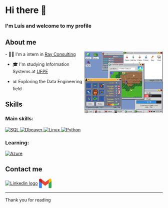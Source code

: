 # Hi there 👋

### I'm Luís and welcome to my profile 

## About me

<div>
  <img align = "right" alt = "rpg gif" width = "250" src = "readme_gif.gif">
  - 👨‍💻 I'm a intern in <a href = "https://rayconsulting.com.br/">Ray Consulting<a>
  
  
  - 🎓 I'm studying Information Systems at <a href = "https://portal.cin.ufpe.br">UFPE<a>
  
  - 📊 Exploring the Data Engineering field
</div>

## Skills

### Main skills: 
<div align = "left">
  <a href = "https://www.postgresql.org/" rel = "noreferrer">
    <img src="https://www.vectorlogo.zone/logos/postgresql/postgresql-icon.svg" alt = "SQL" width="40" height="40"/> 
  </a>
  <a href = "https://dbeaver.io/" rel = "noreferrer">
    <img src="https://upload.wikimedia.org/wikipedia/commons/thumb/b/b5/DBeaver_logo.svg/1200px-DBeaver_logo.svg.png" alt = "Dbeaver" width="40" height="40"/> 
  </a>
  <a href = "https://ubuntu.com/" rel = "noreferrer">
    <img src = "https://cdn.worldvectorlogo.com/logos/ubuntu-4.svg" alt = "Linux" width = "40" height = "40">
  </a>
  <a href = "https://docs.python.org/3/reference/index.html" rel = "noreferrer">
    <img src="https://cdn.worldvectorlogo.com/logos/python-5.svg" alt = "Python" width="40" height="40"> 
  </a>
</div>

### Learning: 
<div align = "left">
  <a href = "https://www.postgresql.org/" rel = "noreferrer">
    <img src="https://cdn.worldvectorlogo.com/logos/azure-2.svg" alt = "Azure" width="40" height="40"/> 
  </a>
</div>


## Contact me

[<img src="https://raw.githubusercontent.com/Raymo111/Raymo111/master/socials/linkedin.png" height="40em" align="center" alt="Linkedin logo" title="linkedin luisgsm"/>](https://www.linkedin.com/in/luís-moreira-1a7b58270/)
<a href = "mailto:luisf.moreira324@gmail.com"><img src="gmail.png" height="30em" align="center" alt="Gmail logo" title="Email luisgsm324"/><a>

-------

Thank you for reading 
